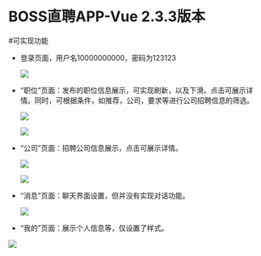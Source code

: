 # BOSS直聘APP-Vue 2.3.3版本
#可实现功能

+ 登录页面，用户名10000000000，密码为123123

  ![](https://raw.githubusercontent.com/zxNoral/Boss/master/images/blogin.jpg)

+ “职位”页面：发布的职位信息展示，可实现刷新，以及下滑。点击可展示详情。同时，可根据条件，如推荐，公司，要求等进行公司招聘信息的筛选。

  ![](C:\Users\婷婷\Desktop\newBoss\Boss\images\bJob.jpg)

  ![](https://raw.githubusercontent.com/zxNoral/Boss/master/images/bshouye.jpg)

+ “公司”页面：招聘公司信息展示，点击可展示详情。

  ![](https://github.com/zxNoral/Boss/blob/master/images/bCompany.jpg)

  ![](https://raw.githubusercontent.com/zxNoral/Boss/master/images/binfo2.jpg)

+ “消息”页面：聊天界面设置，但并没有实现对话功能。

  ![](https://raw.githubusercontent.com/zxNoral/Boss/master/images/bNews.jpg)

+ “我的”页面：展示个人信息等，仅设置了样式。

![](https://raw.githubusercontent.com/zxNoral/Boss/master/images/bmy.jpg)

